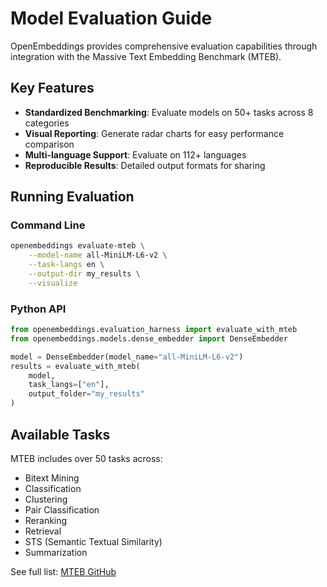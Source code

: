 # Model Evaluation Guide

OpenEmbeddings provides comprehensive evaluation capabilities through integration with the Massive Text Embedding Benchmark (MTEB).

## Key Features
- **Standardized Benchmarking**: Evaluate models on 50+ tasks across 8 categories
- **Visual Reporting**: Generate radar charts for easy performance comparison
- **Multi-language Support**: Evaluate on 112+ languages
- **Reproducible Results**: Detailed output formats for sharing

## Running Evaluation

### Command Line
```bash
openembeddings evaluate-mteb \
    --model-name all-MiniLM-L6-v2 \
    --task-langs en \
    --output-dir my_results \
    --visualize
```

### Python API
```python
from openembeddings.evaluation_harness import evaluate_with_mteb
from openembeddings.models.dense_embedder import DenseEmbedder

model = DenseEmbedder(model_name="all-MiniLM-L6-v2")
results = evaluate_with_mteb(
    model,
    task_langs=["en"],
    output_folder="my_results"
)
```

## Available Tasks
MTEB includes over 50 tasks across:
- Bitext Mining
- Classification
- Clustering
- Pair Classification
- Reranking
- Retrieval
- STS (Semantic Textual Similarity)
- Summarization

See full list: [MTEB GitHub](https://github.com/embeddings-benchmark/mteb) 